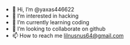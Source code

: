 - 👋 Hi, I’m @yaxas446622
- 👀 I’m interested in hacking
- 🌱 I’m currently learning coding
- 💞️ I’m looking to collaborate on github
- 📫 How to reach me lilnusnus64@gmail.com


<!---
yaxas446622/yaxas446622 is a ✨ special ✨ repository because its `README.md` (this file) appears on your GitHub profile.
You can click the Preview link to take a look at your changes.
--->
